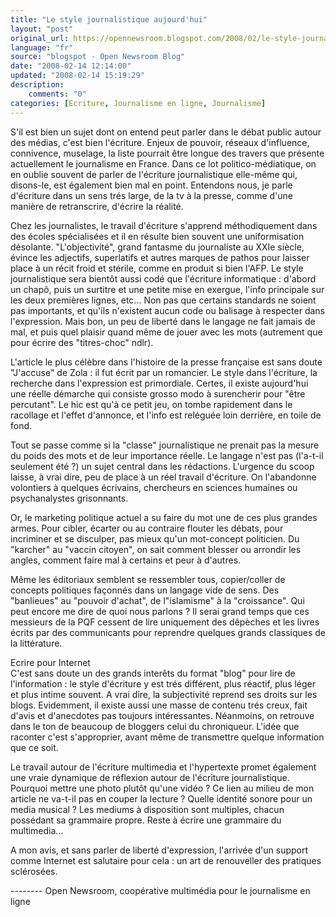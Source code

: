 ```yaml
---
title: "Le style journalistique aujourd'hui"
layout: "post"
original_url: https://opennewsroom.blogspot.com/2008/02/le-style-journalistique-aujourdhui.html
language: "fr"
source: "blogspot - Open Newsroom Blog"
date: "2008-02-14 12:14:00"
updated: "2008-02-14 15:19:29"
description: 
    comments: "0"
categories: [Ecriture, Journalisme en ligne, Journalisme]
---
```


S'il est bien un sujet dont on entend peut parler dans le débat public autour des médias, c'est bien l'écriture. Enjeux de pouvoir, réseaux d'influence, connivence, muselage, la liste pourrait être longue des travers que présente actuellement le journalisme en France. Dans ce lot politico-médiatique, on en oublie souvent de parler de l'écriture journalistique elle-même qui, disons-le, est également bien mal en point. Entendons nous, je parle d'écriture dans un sens trés large, de la tv à la presse, comme d'une manière de retranscrire, d'écrire la réalité.  
  
Chez les journalistes, le travail d'écriture s'apprend méthodiquement dans des écoles spécialisées et il en résulte bien souvent une uniformisation désolante. "L'objectivité", grand fantasme du journaliste au XXIe siècle, évince les adjectifs, superlatifs et autres marques de pathos pour laisser place à un récit froid et stérile, comme en produit si bien l'AFP. Le style journalistique sera bientôt aussi codé que l'écriture informatique : d'abord un chapô, puis un surtitre et une petite mise en exergue, l'info principale sur les deux premières lignes, etc... Non pas que certains standards ne soient pas importants, et qu'ils n'existent aucun code ou balisage à respecter dans l'expression. Mais bon, un peu de liberté dans le langage ne fait jamais de mal, et puis quel plaisir quand même de jouer avec les mots (autrement que pour écrire des "titres-choc" ndlr).  
  
L'article le plus célèbre dans l'histoire de la presse française est sans doute "J'accuse" de Zola : il fut écrit par un romancier. Le style dans l'écriture, la recherche dans l'expression est primordiale. Certes, il existe aujourd'hui une réelle démarche qui consiste grosso modo à surencherir pour "être percutant". Le hic est qu'à ce petit jeu, on tombe rapidement dans le racollage et l'effet d'annonce, et l'info est reléguée loin derrière, en toile de fond.  
  
Tout se passe comme si la "classe" journalistique ne prenait pas la mesure du poids des mots et de leur importance réelle. Le langage n'est pas (l'a-t-il seulement été ?) un sujet central dans les rédactions. L'urgence du scoop laisse, à vrai dire, peu de place à un réel travail d'écriture. On l'abandonne volontiers à quelques écrivains, chercheurs en sciences humaines ou psychanalystes grisonnants.  
  
Or, le marketing politique actuel a su faire du mot une de ces plus grandes armes. Pour cibler, écarter ou au contraire flouter les débats, pour incriminer et se disculper, pas mieux qu'un mot-concept politicien. Du "karcher" au "vaccin citoyen", on sait comment blesser ou arrondir les angles, comment faire mal à certains et peur à d'autres.  
  
Même les éditoriaux semblent se ressembler tous, copier/coller de concepts politiques façonnés dans un langage vide de sens. Des "banlieues" au "pouvoir d'achat", de l"islamisme" à la "croissance". Qui peut encore me dire de quoi nous parlons ? Il serai grand temps que ces messieurs de la PQF cessent de lire uniquement des dêpèches et les livres écrits par des communicants pour reprendre quelques grands classiques de la littérature.  
  
Ecrire pour Internet  
C'est sans doute un des grands interêts du format "blog" pour lire de l'information : le style d'écriture y est trés différent, plus réactif, plus léger et plus intime souvent. A vrai dire, la subjectivité reprend ses droits sur les blogs. Evidemment, il existe aussi une masse de contenu trés creux, fait d'avis et d'anecdotes pas toujours intéressantes. Néanmoins, on retrouve dans le ton de beaucoup de bloggers celui du chroniqueur. L'idée que raconter c'est s'approprier, avant même de transmettre quelque information que ce soit.  
  
Le travail autour de l'écriture multimedia et l'hypertexte promet également une vraie dynamique de réflexion autour de l'écriture journalistique. Pourquoi mettre une photo plutôt qu'une vidéo ? Ce lien au milieu de mon article ne va-t-il pas en couper la lecture ? Quelle identité sonore pour un media musical ? Les mediums à disposition sont multiples, chacun possédant sa grammaire propre. Reste à écrire une grammaire du multimedia...  
  
A mon avis, et sans parler de liberté d'expression, l'arrivée d'un support comme Internet est salutaire pour cela : un art de renouveller des pratiques sclérosées.

\-------- Open Newsroom, coopérative multimédia pour le journalisme en ligne